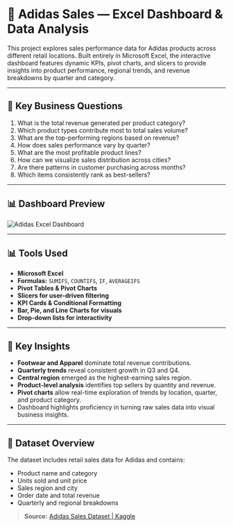 # 👟 Adidas Sales — Excel Dashboard & Data Analysis

This project explores sales performance data for Adidas products across different retail locations. Built entirely in Microsoft Excel, the interactive dashboard features dynamic KPIs, pivot charts, and slicers to provide insights into product performance, regional trends, and revenue breakdowns by quarter and category.

---

## 🧠 Key Business Questions

1. What is the total revenue generated per product category?  
2. Which product types contribute most to total sales volume?  
3. What are the top-performing regions based on revenue?  
4. How does sales performance vary by quarter?  
5. What are the most profitable product lines?  
6. How can we visualize sales distribution across cities?  
7. Are there patterns in customer purchasing across months?  
8. Which items consistently rank as best-sellers?  

---

## 📊 Dashboard Preview

![Adidas Excel Dashboard](images/Adidas-Dashboard.png)

---

## 📊 Tools Used

- **Microsoft Excel**  
- **Formulas:** `SUMIFS`, `COUNTIFS`, `IF`, `AVERAGEIFS`  
- **Pivot Tables & Pivot Charts**  
- **Slicers for user-driven filtering**  
- **KPI Cards & Conditional Formatting**  
- **Bar, Pie, and Line Charts for visuals**  
- **Drop-down lists for interactivity**  

---

## 📌 Key Insights

- **Footwear and Apparel** dominate total revenue contributions.  
- **Quarterly trends** reveal consistent growth in Q3 and Q4.  
- **Central region** emerged as the highest-earning sales region.  
- **Product-level analysis** identifies top sellers by quantity and revenue.  
- **Pivot charts** allow real-time exploration of trends by location, quarter, and product category.  
- Dashboard highlights proficiency in turning raw sales data into visual business insights.  

---

## 📂 Dataset Overview

The dataset includes retail sales data for Adidas and contains:

- Product name and category  
- Units sold and unit price  
- Sales region and city  
- Order date and total revenue  
- Quarterly and regional breakdowns  

> **Source:** [Adidas Sales Dataset | Kaggle](https://www.kaggle.com/datasets)




